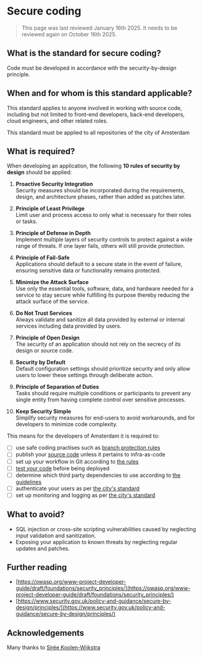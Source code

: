 # Secure coding
>
> This page was last reviewed January 16th 2025. It needs to be reviewed again on October 16th 2025.

## What is the standard for secure coding?

Code must be developed in accordance with the security-by-design principle.

## When and for whom is this standard applicable?

This standard applies to anyone involved in working with source code, including but not limited to front-end developers, back-end developers, cloud engineers, and other related roles.

This standard must be applied to all repositories of the city of Amsterdam

## What is required?

When developing an application, the following **10 rules of security by design** should be applied:

1. **Proactive Security Integration**  
   Security measures should be incorporated during the requirements, design, and architecture phases, rather than added as patches later.

2. **Principle of Least Privilege**  
   Limit user and process access to only what is necessary for their roles or tasks.

3. **Principle of Defense in Depth**  
   Implement multiple layers of security controls to protect against a wide range of threats. If one layer fails, others will still provide protection.

4. **Principle of Fail-Safe**  
   Applications should default to a secure state in the event of failure, ensuring sensitive data or functionality remains protected.

5. **Minimize the Attack Surface**  
  Use only the essential tools, software, data, and hardware needed for a service to stay secure while fulfilling its purpose thereby reducing the attack surface of the service.

6. **Do Not Trust Services**  
   Always validate and sanitize all data provided by external or internal services including data provided by users.

7. **Principle of Open Design**  
   The security of an application should not rely on the secrecy of its design or source code.

8. **Security by Default**  
   Default configuration settings should prioritize security and only allow users to lower these settings through deliberate action.

9. **Principle of Separation of Duties**  
   Tasks should require multiple conditions or participants to prevent any single entity from having complete control over sensitive processes.

10. **Keep Security Simple**  
   Simplify security measures for end-users to avoid workarounds, and for developers to minimize code complexity.

This means for the developers of Amsterdam it is required to:

- [ ] use safe coding practises such as [branch protection rules](/general/storing-source-code.md)
- [ ] publish your [source code](/general/storing-source-code.md) unless it pertains to infra-as-code
- [ ] set up your workflow in Git according to [the rules](/general/using-git.md)
- [ ] [test your code](/general/testing.md) before being deployed
- [ ] determine which third party dependencies to use according to [the guidelines](/general/third-party-dependencies.md)
- [ ] authenticate your users as per [the city's standard](https://github.com/Amsterdam/development-standards/tree/main/internal/sso)
- [ ] set up monitoring and logging as per [the city's standard](https://github.com/Amsterdam/development-standards/tree/main/internal/monitoring)

## What to avoid?

- SQL injection or cross-site scripting vulnerabilities caused by neglecting input validation and sanitization.
- Exposing your application to known threats by neglecting regular updates and patches.

## Further reading

- [https://owasp.org/www-project-developer-guide/draft/foundations/security_principles/](https://owasp.org/www-project-developer-guide/draft/foundations/security_principles/)
- [https://www.security.gov.uk/policy-and-guidance/secure-by-design/principles/](https://www.security.gov.uk/policy-and-guidance/secure-by-design/principles/)

## Acknowledgements

Many thanks to [Sirée Koolen-Wijkstra](https://github.com/SireeKoolenWijkstra)

